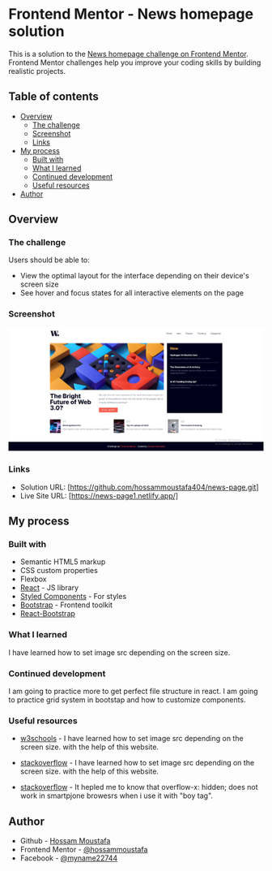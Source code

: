 # Frontend Mentor - News homepage solution

This is a solution to the [News homepage challenge on Frontend Mentor](https://www.frontendmentor.io/challenges/news-homepage-H6SWTa1MFl). Frontend Mentor challenges help you improve your coding skills by building realistic projects.

## Table of contents

- [Overview](#overview)
  - [The challenge](#the-challenge)
  - [Screenshot](#screenshot)
  - [Links](#links)
- [My process](#my-process)
  - [Built with](#built-with)
  - [What I learned](#what-i-learned)
  - [Continued development](#continued-development)
  - [Useful resources](#useful-resources)
- [Author](#author)

## Overview

### The challenge

Users should be able to:

- View the optimal layout for the interface depending on their device's screen size
- See hover and focus states for all interactive elements on the page

### Screenshot

![](./public/screenshot.PNG)

### Links

- Solution URL: [https://github.com/hossammoustafa404/news-page.git]
- Live Site URL: [https://news-page1.netlify.app/]

## My process

### Built with

- Semantic HTML5 markup
- CSS custom properties
- Flexbox
- [React](https://reactjs.org/) - JS library
- [Styled Components](https://styled-components.com/) - For styles
- [Bootstrap](https://getbootstrap.com/) - Frontend toolkit
- [React-Bootstrap](https://react-bootstrap.github.io/components/alerts/)

### What I learned

I have learned how to set image src depending on the screen size.

### Continued development

I am going to practice more to get perfect file structure in react.
I am going to practice grid system in bootstap and how to customize components.

### Useful resources

- [w3schools](https://www.w3schools.com/tags/att_source_srcset.asp) - I have learned how to set image src depending on the screen size.
  with the help of this website.

- [stackoverflow](https://stackoverflow.com/questions/30460681/changing-image-src-depending-on-screen-size) - I have learned how to set image src depending on the screen size.
  with the help of this website.

- [stackoverflow](https://stackoverflow.com/questions/24193272/overflow-xhidden-on-mobile-device-not-working) - It hepled me to know that overflow-x: hidden; does not work in smartpjone browesrs when i use it with "boy tag".

## Author

- Github - [Hossam Moustafa](https://github.com/hossammoustafa404)
- Frontend Mentor - [@hossammoustafa](https://www.frontendmentor.io/profile/hossammoustafa404)
- Facebook - [@myname22744](https://www.facebook.com/myname22744)
